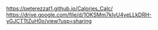 https://peterezzat1.github.io/Calories_Calc/
https://drive.google.com/file/d/1OKSMm7kIvU4yeLLkDRH-yGJCTTtZuH0o/view?usp=sharing
